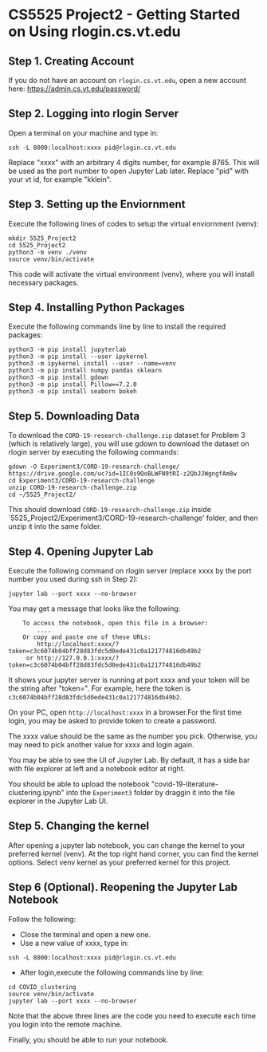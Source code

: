 # CS5525 Project2 - Getting Started on Using rlogin.cs.vt.edu

## Step 1. Creating Account
If you do not have an account on `rlogin.cs.vt.edu`, open a new account here: https://admin.cs.vt.edu/password/

## Step 2. Logging into rlogin Server
Open a terminal on your machine and type in:

```
ssh -L 8000:localhost:xxxx pid@rlogin.cs.vt.edu
````

Replace "xxxx" with an arbitrary 4 digits number, for example 8765. This will be used as the port number to open Jupyter Lab later. 
Replace "pid" with your vt id, for example "kklein".

## Step 3. Setting up the Enviornment

Execute the following lines of codes to setup the virtual enviornment (venv):

```
mkdir 5525_Project2
cd 5525_Project2
python3 -m venv ./venv
source venv/bin/activate
```
This code will activate the virtual environment (venv), where you will install necessary packages.

## Step 4. Installing Python Packages

Execute the following commands line by line to install the required packages:
	
```
python3 -m pip install jupyterlab
python3 -m pip install --user ipykernel
python3 -m ipykernel install --user --name=venv
python3 -m pip install numpy pandas sklearn
python3 -m pip install gdown
python3 -m pip install Pillow==7.2.0
python3 -m pip install seaborn bokeh
```

## Step 5. Downloading Data

To download the `CORD-19-research-challenge.zip` dataset for Problem 3 (which is relatively large), you will use gdown to download the dataset on rlogin server by executing the following commands:
	
```
gdown -O Experiment3/CORD-19-research-challenge/ https://drive.google.com/uc?id=1IC0s9QoBLWFN9tRI-z2QbJJWgngfAm8w
cd Experiment3/CORD-19-research-challenge
unzip CORD-19-research-challenge.zip
cd ~/5525_Project2/
```

This should download `CORD-19-research-challenge.zip` inside `5525_Project2/Experiment3/CORD-19-research-challenge' folder, and then unzip it into the same folder.

## Step 4. Opening Jupyter Lab

Execute the following command on rlogin server (replace xxxx by the port number you used during ssh in Step 2):
	
```
jupyter lab --port xxxx --no-browser
```

You may get a message that looks like the following:
```
    To access the notebook, open this file in a browser:
        ....
    Or copy and paste one of these URLs:
        http://localhost:xxxx/?token=c3c6074b04bff28d83fdc5d0ede431c0a121774816db49b2
     or http://127.0.0.1:xxxx/?token=c3c6074b04bff28d83fdc5d0ede431c0a121774816db49b2
```

It shows your jupyter server is running at port xxxx and your token will be the string after "token=". For example, here the token is `c3c6074b04bff28d83fdc5d0ede431c0a121774816db49b2`.

On your PC, open `http://localhost:xxxx` in a browser.For the first time login, you may be asked to provide token to create a password.

The xxxx value should be the same as the number you pick. Otherwise, you may need to pick another value for xxxx and login again.

You may be able to see the UI of Jupyter Lab. By default, it has a side bar with file explorer at left and a notebook editor at right.

You should be able to upload the notebook "covid-19-literature-clustering.ipynb" into the `Experiment3` folder by draggin it into the file explorer in the Jupyter Lab UI.

## Step 5. Changing the kernel

After opening a jupyter lab notebook, you can change the kernel to your preferred kernel (venv). At the top right hand corner, you can find the kernel options. Select venv kernel as your preferred kernel for this project.


## Step 6 (Optional). Reopening the Jupyter Lab Notebook

Follow the following:

- Close the terminal and open a new one.
- Use a new value of xxxx, type in:

`ssh -L 8000:localhost:xxxx pid@rlogin.cs.vt.edu`

- After login,execute the following commands line by line:
	
```
cd COVID_clustering
source venv/bin/activate
jupyter lab --port xxxx --no-browser
```

Note that the above three lines are the code you need to execute each time you login into the remote machine.



<!--
Double click to open it in the notebook editor.Download the dataset into your machine from Google Drive:
https://drive.google.com/file/d/1IC0s9QoBLWFN9tRI-z2QbJJWgngfAm8w/view

Drag the downloaded "CORD-19-research-challenge.zip" into the file explorer in your Jupyter Lab UI. It will start uploading the file into the remote server. 

It might take a while and please make sure you have stable network connection.Click on the "+" button on top of the file explorer and choose terminal in the popped out tab. Then type in the following:
	
```
cd COVID_clustering
unzip CORD-19-research-challenge.zip
```
-->
Finally, you should be able to run your notebook.
